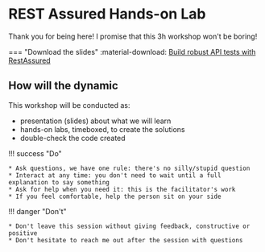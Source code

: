 # REST Assured Hands-on Lab

Thank you for being here! I promise that this 3h workshop won't be boring!

=== "Download the slides"
:material-download: [Build robust API tests with RestAssured]()


## How will the dynamic

This workshop will be conducted as:

   * presentation (slides) about what we will learn
   * hands-on labs, timeboxed, to create the solutions
   * double-check the code created

!!! success "Do"

    * Ask questions, we have one rule: there's no silly/stupid question
    * Interact at any time: you don't need to wait until a full explanation to say something
    * Ask for help when you need it: this is the facilitator's work
    * If you feel comfortable, help the person sit on your side


!!! danger "Don't"

    * Don't leave this session without giving feedback, constructive or positive
    * Don't hesitate to reach me out after the session with questions
